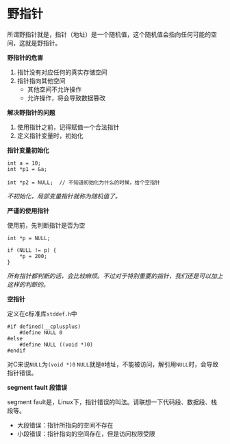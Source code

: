 # 野指针

所谓野指针就是，指针（地址）是一个随机值，这个随机值会指向任何可能的空间，这就是野指针。

**野指针的危害**

1. 指针没有对应任何的真实存储空间
2. 指针指向其他空间
    - 其他空间不允许操作
    - 允许操作，将会导致数据篡改

**解决野指针的问题**

1. 使用指针之前，记得赋值一个合法指针
2. 定义指针变量时，初始化

**指针变量初始化**

```
int a = 10;
int *p1 = &a;

int *p2 = NULL;  // 不知道初始化为什么的时候，给个空指针
```
*不初始化，局部变量指针就称为随机值了。*

**严谨的使用指针**

使用前，先判断指针是否为空

```
int *p = NULL;

if (NULL != p) {
    *p = 200;
}
```

*所有指针都判断的话，会比较麻烦。不过对于特别重要的指针，我们还是可以加上这样的判断的。*

**空指针**

定义在c标准库`stddef.h`中
```
#if defined(__cplusplus)  
    #define NULL 0  
#else                      
    #define NULL ((void *)0)
#endif
```

对C来说`NULL`为`(void *)0`
`NULL`就是`0`地址，不能被访问，解引用`NULL`时，会导致指针错误。

**segment fault 段错误**

segment fault是，Linux下，指针错误的叫法。请联想一下代码段、数据段、栈段等。

- 大段错误：指针所指向的空间不存在
- 小段错误：指针指向的空间存在，但是访问权限受限
